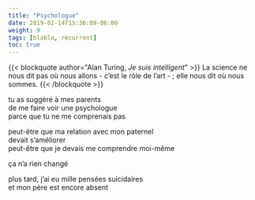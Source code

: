 ```yaml
---
title: "Psychologue"
date: 2019-02-14T15:36:09-06:00
weight: 9
tags: [blabla, récurrent]
toc: true
---
```


{{< blockquote author="Alan Turing, *Je suis intelligent*" >}}
La science ne nous dit pas où nous allons - c’est le rôle de l’art - ; elle nous dit où nous sommes.
{{< /blockquote >}}

tu as suggéré à mes parents  
de me faire voir une psychologue  
parce que tu ne me comprenais pas  

peut-être que ma relation avec mon paternel  
devait s’améliorer  
peut-être que je devais me comprendre moi-même  

ça n’a rien changé  

plus tard, j’ai eu mille pensées suicidaires  
et mon père est encore absent